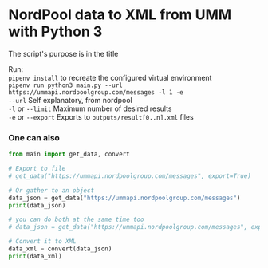 # NordPool data to XML from UMM with Python 3
The script's purpose is in the title  

Run:  
```pipenv install``` to recreate the configured virtual environment  
```pipenv run python3 main.py --url https://ummapi.nordpoolgroup.com/messages -l 1 -e```  
```--url``` Self explanatory, from nordpool  
```-l``` or ```--limit``` Maximum number of desired results  
```-e``` or ```--export``` Exports to ```outputs/result[0..n].xml``` files
### One can also
```python
from main import get_data, convert

# Export to file
# get_data("https://ummapi.nordpoolgroup.com/messages", export=True)

# Or gather to an object
data_json = get_data("https://ummapi.nordpoolgroup.com/messages")
print(data_json)

# you can do both at the same time too
# data_json = get_data("https://ummapi.nordpoolgroup.com/messages", export=True)

# Convert it to XML
data_xml = convert(data_json)
print(data_xml)
```
